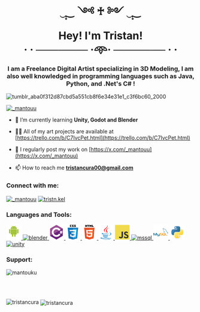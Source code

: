 <h1 align="center">‿̩͙‿ ༺ ♰ ༻ ‿̩͙‿<br>Hey! I'm Tristan!<br>· · ─────── ·𖥸· ─────── · ·</h1>
<h3 align="center">I am a Freelance Digital Artist specializing in 3D Modeling, I am also well knowledged in programming languages such as Java, Python, and .Net's C# !</h3>

![tumblr_aba0f312d87cbd5a551cb8f6e34e31e1_c3f6bc60_2000](https://github.com/TristanCura/TristanCura/assets/111546355/16268fea-2928-4b5d-8677-b4a3bcfc4a04)

<p align="left"> <a href="https://twitter.com/_mantouu" target="blank"><img src="https://img.shields.io/twitter/follow/_mantouu?logo=twitter&style=for-the-badge" alt="_mantouu" /></a> </p>

- 🌱 I’m currently learning **Unity, Godot and Blender**

- 👨‍💻 All of my art projects are available at [https://trello.com/b/C7IvcPet.html](https://trello.com/b/C7IvcPet.html)

- 📝 I regularly post my work on [https://x.com/_mantouu](https://x.com/_mantouu)

- 📫 How to reach me **tristancura00@gmail.com**

<h3 align="left">Connect with me:</h3>
<p align="left">
<a href="https://twitter.com/_mantouu" target="blank"><img align="center" src="https://raw.githubusercontent.com/rahuldkjain/github-profile-readme-generator/master/src/images/icons/Social/twitter.svg" alt="_mantouu" height="30" width="40" /></a>
<a href="https://instagram.com/tristn.kel" target="blank"><img align="center" src="https://raw.githubusercontent.com/rahuldkjain/github-profile-readme-generator/master/src/images/icons/Social/instagram.svg" alt="tristn.kel" height="30" width="40" /></a>
</p>

<h3 align="left">Languages and Tools:</h3>
<p align="left"> <a href="https://developer.android.com" target="_blank" rel="noreferrer"> <img src="https://raw.githubusercontent.com/devicons/devicon/master/icons/android/android-original-wordmark.svg" alt="android" width="40" height="40"/> </a> <a href="https://www.blender.org/" target="_blank" rel="noreferrer"> <img src="https://download.blender.org/branding/community/blender_community_badge_white.svg" alt="blender" width="40" height="40"/> </a> <a href="https://www.w3schools.com/cs/" target="_blank" rel="noreferrer"> <img src="https://raw.githubusercontent.com/devicons/devicon/master/icons/csharp/csharp-original.svg" alt="csharp" width="40" height="40"/> </a> <a href="https://www.w3schools.com/css/" target="_blank" rel="noreferrer"> <img src="https://raw.githubusercontent.com/devicons/devicon/master/icons/css3/css3-original-wordmark.svg" alt="css3" width="40" height="40"/> </a> <a href="https://www.w3.org/html/" target="_blank" rel="noreferrer"> <img src="https://raw.githubusercontent.com/devicons/devicon/master/icons/html5/html5-original-wordmark.svg" alt="html5" width="40" height="40"/> </a> <a href="https://www.java.com" target="_blank" rel="noreferrer"> <img src="https://raw.githubusercontent.com/devicons/devicon/master/icons/java/java-original.svg" alt="java" width="40" height="40"/> </a> <a href="https://developer.mozilla.org/en-US/docs/Web/JavaScript" target="_blank" rel="noreferrer"> <img src="https://raw.githubusercontent.com/devicons/devicon/master/icons/javascript/javascript-original.svg" alt="javascript" width="40" height="40"/> </a> <a href="https://www.microsoft.com/en-us/sql-server" target="_blank" rel="noreferrer"> <img src="https://www.svgrepo.com/show/303229/microsoft-sql-server-logo.svg" alt="mssql" width="40" height="40"/> </a> <a href="https://www.mysql.com/" target="_blank" rel="noreferrer"> <img src="https://raw.githubusercontent.com/devicons/devicon/master/icons/mysql/mysql-original-wordmark.svg" alt="mysql" width="40" height="40"/> </a> <a href="https://www.python.org" target="_blank" rel="noreferrer"> <img src="https://raw.githubusercontent.com/devicons/devicon/master/icons/python/python-original.svg" alt="python" width="40" height="40"/> </a> <a href="https://unity.com/" target="_blank" rel="noreferrer"> <img src="https://www.vectorlogo.zone/logos/unity3d/unity3d-icon.svg" alt="unity" width="40" height="40"/> </a> </p>

<h3 align="left">Support:</h3>
<p><a href="https://ko-fi.com/mantouku"> <img align="left" src="https://cdn.ko-fi.com/cdn/kofi3.png?v=3" height="50" width="210" alt="mantouku" /></a></p><br><br>

<br><p><img align="left" src="https://github-readme-stats.vercel.app/api/top-langs?username=tristancura&show_icons=true&locale=en&layout=compact" alt="tristancura" /></p>

<p>&nbsp;<img align="center" src="https://github-readme-stats.vercel.app/api?username=tristancura&show_icons=true&locale=en" alt="tristancura" /></p>
